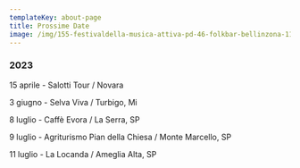 ```yaml
---
templateKey: about-page
title: Prossime Date
image: /img/155-festivaldella-musica-attiva-pd-46-folkbar-bellinzona-116-selva-viva-turbigo-mi-1-1-.png
---
```

### **2﻿023**

1﻿5 aprile - Salotti Tour / Novara

3﻿ giugno - Selva Viva / Turbigo, Mi

8﻿ luglio - Caffè Evora / La Serra, SP

9﻿ luglio - Agriturismo Pian della Chiesa / Monte Marcello, SP 

1﻿1 luglio - La Locanda / Ameglia Alta, SP